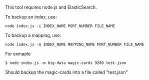 This tool requires node.js and ElasticSearch.


To backup an index, use:

``node index.js -i INDEX_NAME PORT_NUMBER FILE_NAME``

To backup a mapping, use:

``node index.js -m INDEX_NAME MAPPING_NAME PORT_NUMBER FILE_NAME``

For exmaple 

``$ node index.js -m big-data magic-cards 9200 test.json``

Should backup the magic-cards into a file called "test.json" 